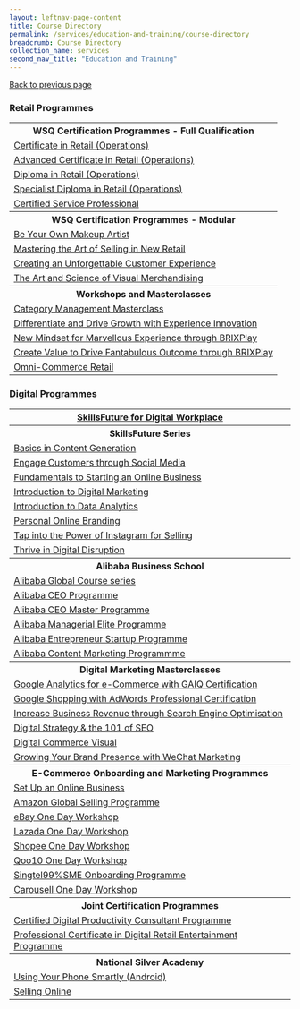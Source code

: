 ```yaml
---
layout: leftnav-page-content
title: Course Directory
permalink: /services/education-and-training/course-directory
breadcrumb: Course Directory
collection_name: services
second_nav_title: "Education and Training"
---
```

<a href="#" onclick="history.go(-1)">Back to previous page</a><br>

<h3>Retail Programmes</h3>

<table>
  <tr>
    <th>WSQ Certification Programmes - Full Qualification</th>
  </tr>
  <tr>
    <td><a href="/retail-programmes/wsq-certification-programmes/certificate-in-retail-operations">Certificate in Retail (Operations)</a></td>
  </tr>
  <tr>
    <td><a href="/retail-programmes/wsq-certification-programmes/advanced-certificate-in-retail-operations">Advanced Certificate in Retail (Operations)</a></td>
  </tr>
  <tr>
    <td><a href="/retail-programmes/wsq-certification-programmes/diploma-in-retail-operations">Diploma in Retail (Operations)</a></td>
  </tr>
  <tr>
    <td><a href="/retail-programmes/wsq-certification-programmes/specialist-diploma-in-retail-operations">Specialist Diploma in Retail (Operations)</a></td>
  </tr>
  <tr>
    <td><a href="/retail-programmes/wsq-certification-programmes/certified-service-professional">Certified Service Professional</a></td>
  </tr>
  <tr>
    <th>WSQ Certification Programmes - Modular</th>
  </tr>
  <tr>
    <td><a href="/retail-programmes/short-courses/be-your-own-makeup-artist">Be Your Own Makeup Artist</a></td>
  </tr>
  <tr>
    <td><a href="/retail-programmes/short-courses/mastering-the-art-of-selling-in-new-retail">Mastering the Art of Selling in New Retail</a></td>
  </tr>
  <tr>
    <td><a href="/retail-programmes/short-courses/creating-an-unforgettable-customer-experience">Creating an Unforgettable Customer Experience</a></td>
  </tr>
  <tr>
    <td><a href="/retail-programmes/short-courses/the-art-and-science-of-visual-merchandising">The Art and Science of Visual Merchandising</a></td>
  </tr>
  <tr>
    <th>Workshops and Masterclasses</th>
  </tr>
  <tr>
    <td><a href="/retail-programmes/short-courses/category-management">Category Management Masterclass</a></td>
  </tr>
  <tr>
    <td><a href="/retail-programmes/short-courses/differentiate-and-drive-growth-with-experience-innovation">Differentiate and Drive Growth with Experience Innovation</a></td>
  </tr>
  <tr>
    <td><a href="/retail-programmes/short-courses/new-mindset-for-marvellous-experience-through-brixplay">New Mindset for Marvellous Experience through BRIXPlay</a></td>
  </tr>
  <tr>
    <td><a href="/retail-programmes/short-courses/create-value-to-drive-fantabulous-outcome-through-brixplay">Create Value to Drive Fantabulous Outcome through BRIXPlay</a></td>
  </tr>
  <tr>
    <td><a href="/retail-programmes/short-courses/omni-commerce-retail">Omni-Commerce Retail</a></td>
  </tr>
</table> 

<h3>Digital Programmes</h3>

<table>
  <tr>
    <th><a href="/digital-programmes/skillsfuture-for-digital-workplace">SkillsFuture for Digital Workplace</a></th>
  </tr>
  <tr>
    <th>SkillsFuture Series</th>
  </tr>
  <tr>
    <td><a href="/digital-programmes/skillsfuture-series/basics-in-content-generation">Basics in Content Generation</a></td>
  </tr>
  <tr>
    <td><a href="/digital-programmes/skillsfuture-series/engage-customers-through-social-media">Engage Customers through Social Media</a></td>
  </tr>
  <tr>
    <td><a href="/digital-programmes/skillsfuture-series/fundamentals-to-starting-an-online-business">Fundamentals to Starting an Online Business</a></td>
  </tr>
  <tr>
    <td><a href="/digital-programmes/skillsfuture-series/introduction-to-digital-marketing">Introduction to Digital Marketing</a></td>
  </tr>
  <tr>
    <td><a href="/digital-programmes/skillsfuture-series/introduction-to-data-analytics">Introduction to Data Analytics</a></td>
  </tr>
  <tr>
    <td><a href="/digital-programmes/skillsfuture-series/personal-online-branding">Personal Online Branding</a></td>
  </tr>
  <tr>
    <td><a href="/digital-programmes/skillsfuture-series/tap-into-the-power-of-instagram-for-selling">Tap into the Power of Instagram for Selling</a></td>
  </tr>
  <tr>
    <td><a href="/digital-programmes/skillsfuture-series/thrive-in-digital-disruption">Thrive in Digital Disruption</a></td>
  </tr>
  <tr>
    <th>Alibaba Business School</th>
  </tr>
  <tr>
    <td><a href="/digital-programmes/alibaba-business-school/alibaba-global-course-series">Alibaba Global Course series</a></td>
  </tr>
  <tr>
    <td><a href="/digital-programmes/alibaba-business-school/alibaba-ceo-programme">Alibaba CEO Programme</a></td>
  </tr>
  <tr>
    <td><a href="/digital-programmes/alibaba-business-school/alibaba-ceo-master-programme">Alibaba CEO Master Programme</a></td>
  </tr>
  <tr>
    <td><a href="/digital-programmes/alibaba-business-school/alibaba-managerial-elite-programme">Alibaba Managerial Elite Programme</a></td>
  </tr>
  <tr>
    <td><a href="/digital-programmes/alibaba-business-school/alibaba-entrepreneur-startup-programme">Alibaba Entrepreneur Startup Programme</a></td>
  </tr>
  <tr>
    <td><a href="/digital-programmes/alibaba-business-school/alibaba-content-marketing-programme">Alibaba Content Marketing Programmme</a></td>
  </tr>
  <tr>
    <th>Digital Marketing Masterclasses</th>
  </tr>
  <tr>
    <td><a href="/digital-programmes/digital-marketing-masterclasses/google-analytics-for-e-commerce">Google Analytics for e-Commerce with GAIQ Certification</a></td>
  </tr>
  <tr>
    <td><a href="/digital-programmes/digital-marketing-masterclasses/google-shopping-with-adwords-professional-certification">Google Shopping with AdWords Professional Certification</a></td>
  </tr>
  <tr>
    <td><a href="/digital-programmes/digital-marketing-masterclasses/increase-business-revenue-through-seo">Increase Business Revenue through Search Engine Optimisation</a></td>
  </tr>
  <tr>
    <td><a href="/digital-programmes/digital-marketing-masterclasses/digital-strategy-and-the-101-of-seo">Digital Strategy & the 101 of SEO</a></td>
  </tr>
  <tr>
    <td><a href="/digital-programmes/digital-marketing-masterclasses/digital-commerce-visual">Digital Commerce Visual</a></td>
  </tr>
  <tr>
    <td><a href="/digital-programmes/digital-marketing-masterclasses/growing-your-brand-presence-with-wechat-marketing">Growing Your Brand Presence with WeChat Marketing</a></td>
  </tr>
  <tr>
    <th>E-Commerce Onboarding and Marketing Programmes</th>
  </tr>
  <tr>
    <td><a href="/digital-programmes/e-commerce-programmes/setup-an-online-business">Set Up an Online Business</a></td>
  </tr>
  <tr>
    <td><a href="/digital-programmes/e-commerce-programmes/amazon-global-selling-programme">Amazon Global Selling Programme</a></td>
  </tr>
  <tr>
    <td><a href="/digital-programmes/e-commerce-programmes/ebay-one-day-workshop">eBay One Day Workshop</a></td>
  </tr>
  <tr>
    <td><a href="/digital-programmes/e-commerce-programmes/lazada-one-day-workshop">Lazada One Day Workshop</a></td>
  </tr>
  <tr>
    <td><a href="/digital-programmes/e-commerce-programmes/shopee-one-day-workshop">Shopee One Day Workshop</a></td>
  </tr>
  <tr>
    <td><a href="/digital-programmes/e-commerce-programmes/qoo10-one-day-workshop">Qoo10 One Day Workshop</a></td>
  </tr>
  <tr>
    <td><a href="/digital-programmes/e-commerce-programmes/singtel-99-sme">Singtel99%SME Onboarding Programme</a></td>
  </tr>
  <tr>
    <td><a href="/digital-programmes/e-commerce-programmes/carousell-one-day-workshop">Carousell One Day Workshop</a></td>
  </tr>
  <tr>
    <th>Joint Certification Programmes</th>
  </tr>
  <tr>
    <td><a href="/digital-programmes/certified-digital-productivity-consultant">Certified Digital Productivity Consultant Programme</a></td>
  </tr>
  <tr>
    <td><a href="/digital-programmes/professional-certificate-in-digital-retail-entertainment">Professional Certificate in Digital Retail Entertainment Programme</a></td>
  </tr>
  <tr>
    <th>National Silver Academy</th>
  </tr>
  <tr>
    <td><a href="/digital-programmes/national-silver-academy/using-your-phone-smartly-android">Using Your Phone Smartly (Android)</a></td>
  </tr>
  <tr>
    <td><a href="/digital-programmes/national-silver-academy/selling-online">Selling Online</a></td>
  </tr>
</table>  
